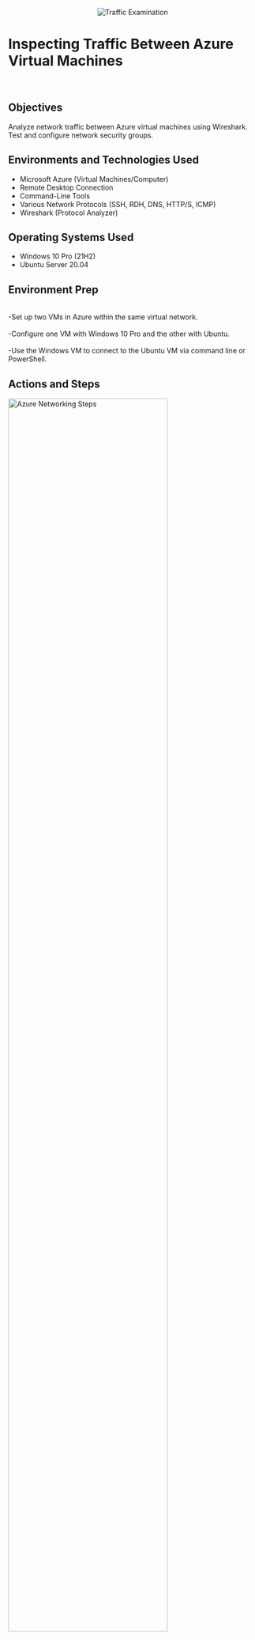 <p align="center">
<img src="https://i.imgur.com/Ua7udoS.png" alt="Traffic Examination"/>
</p>

<h1>Inspecting Traffic Between Azure Virtual Machines</h1>

<br /><h2>Objectives</h2>

Analyze network traffic between Azure virtual machines using Wireshark.<br />
Test and configure network security groups. <br />



<h2>Environments and Technologies Used</h2>

- Microsoft Azure (Virtual Machines/Computer)
- Remote Desktop Connection
- Command-Line Tools
- Various Network Protocols (SSH, RDH, DNS, HTTP/S, ICMP)
- Wireshark (Protocol Analyzer)

<h2>Operating Systems Used </h2>

- Windows 10 Pro (21H2)
- Ubuntu Server 20.04

<h2>Environment Prep</h2>

<br />-Set up two VMs in Azure within the same virtual network.<br />
<br />-Configure one VM with Windows 10 Pro and the other with Ubuntu.<br />
<br />-Use the Windows VM to connect to the Ubuntu VM via command line or PowerShell.<br /> 

<h2>Actions and Steps</h2>

<p>
<p>
<img src="https://i.imgur.com/2LNjiW7.png" height="80%" width="80%" alt="Azure Networking Steps"/>
</p>
</p>
<p>
</p>
<p>
<br />-Connect to the Windows VM via Remote Desktop using its public IP.<br />
<br />-Install Wireshark to begin analyzing network traffic.<br />
</p>
<br />

<p>
<img src="https://i.imgur.com/DfuUTYy.png" height="80%" width="80%" alt="Azure Networking Steps"/>
</p>
<p>
<br />-Apply a filter for ICMP traffic in Wireshark.<br />
<br />-Open PowerShell and run the ping command to test network communication.<br />
<br />-Test communication with the Ubuntu VM using its private IP and with google.com.<br />
<br />-Initiate a continuous ping to the Ubuntu VM using: ping -t (IP address) to observe network security groups.<br />
</p>
<br />

<p>
<img src="https://i.imgur.com/16ERkju.png" height="80%" width="80%" alt="Azure Networking Steps"/>
</p>
<p>
<br />-Access the networking settings for the Ubuntu VM in the Azure portal.<br />
<br />-Create an inbound security rule to block ICMP traffic.<br />
<br />-Set the rule's priority higher than SSH (300) to ensure it takes precedence.<br /> 
</p>
<br />

<p>
<img src="https://i.imgur.com/i3BC2LW.png" height="80%" width="80%" alt="Azure Networking Steps"/>
</p>
<p>
<br />-Open the Azure portal and configure networking settings for the Ubuntu VM.<br />
<br />-Add an inbound security rule to block ICMP traffic, setting priority above SSH (300).<br />
<br />-Check the Windows VM and confirm ICMP traffic is blocked.<br />
<br />-Modify the rule to allow ICMP traffic.<br />
<br />-Run the continuous ping to ensure it resolves without timeouts.<br />
</p>
<br />

<p>
<img src="https://i.imgur.com/fDtuLo9.png" height="80%" width="80%" alt="Azure Networking Steps"/>
</p>
<p>
<br />-Examine SSH traffic by logging into the Ubuntu server via PowerShell using the ssh command.<br />
<br />-Filter SSH traffic in Wireshark with tcp.port == 22.<br />
<br />-View session activity in Wireshark, where each command executed on the Ubuntu server is logged.<br />
</p>
<br />

<p>
<img src="https://i.imgur.com/mptFClI.png" height="80%" width="80%" alt="Azure Networking Steps"/>
</p>
<p>
<br />-Exit the Ubuntu server to filter for DHCP traffic.<br />
<br />-Attempt to issue a new IP address from the VM using the ipconfig /renew command.<br />
<br />-Note that the command temporarily disconnects for a few seconds.<br />
<br />-After reconnecting, observe the resulting DHCP traffic in Wireshark.<br />
</p>
<br />

<p>
<img src="https://i.imgur.com/gtiupfH.png" height="80%" width="80%" alt="Azure Networking Steps"/>
</p>
<p>
<br />-Filter DNS traffic in Wireshark using udp.port == 53.<br />
<br />-Use the nslookup command to query google.com and disney.com.<br />
<br />-Observe the results of the DNS lookup for these popular sites.<br /> 
</p>
<br />

<p>
<img src="https://i.imgur.com/N7voXYU.png" height="80%" width="80%" alt="Azure Networking Steps"/>
</p>
<p>
<br />-Filter RDP traffic in Wireshark using tcp.port == 3389.<br />
<br />-Observe continuous traffic as RDP streams live data between the computer and the VM hosted on Azure.<br />
</p>
<br />

<h2>Lessons Learned </h2>

The goal of the lab was to observe how different protocols and ports are used in network communication between devices.
Although the lab didn’t focus on troubleshooting, it provided valuable information.
I learned that troubleshooting requires tools like Wireshark and the command line to understand how traffic flows through network ports and protocols.
I realized that success in troubleshooting depends on both familiarity with the tools and maintaining an inquisitive mindset.
